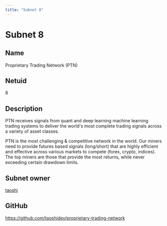 ```yaml
---
title: "Subnet 8"
---
```


# Subnet 8

## Name

Proprietary Trading Network (PTN)

## Netuid

8

## Description

PTN receives signals from quant and deep learning machine learning trading systems to deliver the world's most complete trading signals across a variety of asset classes.

PTN is the most challenging & competitive network in the world. Our miners need to provide futures based signals (long/short) that are highly efficient and effective across various markets to compete (forex, crypto, indices). The top miners are those that provide the most returns, while never exceeding certain drawdown limits.

## Subnet owner

[taoshi](https://www.taoshi.io/)

## GitHub

https://github.com/taoshidev/proprietary-trading-network

<!--
## Hyperparameters

| Hyperparameter| Value|
|:---|------|
| rho | 10 |
| kappa | 32767 |
| immunity_period | 7200 |
| min_allowed_weights | 8 |
| max_weight_limit | 455 |
| tempo | 99 |
| min_difficulty | 1000000000000000000 |
| max_difficulty | 1000000000000000000 |
| weights_version | 2013 |
| weights_rate_limit | 100 |
| adjustment_interval | 112 |
| activity_cutoff | 5000 |
| registration_allowed | True |
| target_regs_per_interval | 2 |
| min_burn | 1000000000 |
| max_burn | 100000000000 |
| bonds_moving_avg | 900000 |
| max_regs_per_block | 1 |
| serving_rate_limit | 10 |
| max_validators | 128 | -->
